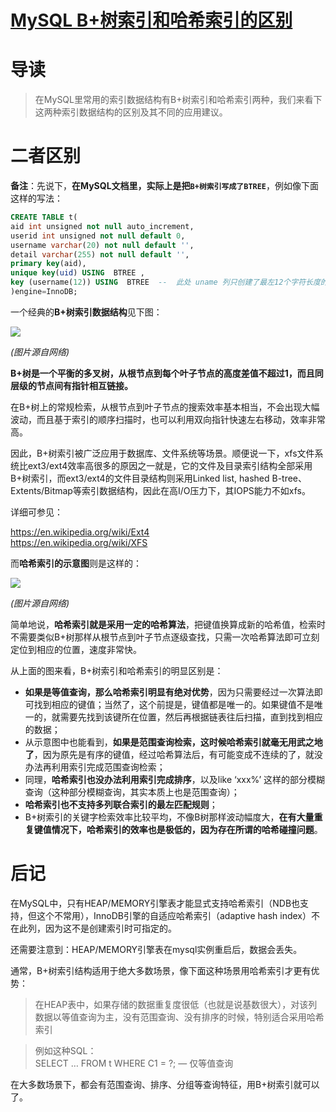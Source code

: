 # [MySQL B+树索引和哈希索引的区别][0]

# 导读

> 在MySQL里常用的索引数据结构有B+树索引和哈希索引两种，我们来看下这两种索引数据结构的区别及其不同的应用建议。

# 二者区别

**备注**：先说下，**在MySQL文档里，实际上是把`B+树索引写成了BTREE`**，例如像下面这样的写法：

```sql
CREATE TABLE t(  
aid int unsigned not null auto_increment,  
userid int unsigned not null default 0,  
username varchar(20) not null default '',  
detail varchar(255) not null default '',  
primary key(aid),  
unique key(uid) USING  BTREE ,  
key (username(12)) USING  BTREE  --  此处 uname 列只创建了最左12个字符长度的部分索引
)engine=InnoDB;
```
一个经典的**B+树索引数据结构**见下图：

![][1]

  
_(图片源自网络)_

**B+树是一个平衡的多叉树，从根节点到每个叶子节点的高度差值不超过1，而且同层级的节点间有指针相互链接。**

在B+树上的常规检索，从根节点到叶子节点的搜索效率基本相当，不会出现大幅波动，而且基于索引的顺序扫描时，也可以利用双向指针快速左右移动，效率非常高。

因此，B+树索引被广泛应用于数据库、文件系统等场景。顺便说一下，xfs文件系统比ext3/ext4效率高很多的原因之一就是，它的文件及目录索引结构全部采用B+树索引，而ext3/ext4的文件目录结构则采用Linked list, hashed B-tree、Extents/Bitmap等索引数据结构，因此在高I/O压力下，其IOPS能力不如xfs。

详细可参见：

https://en.wikipedia.org/wiki/Ext4  
https://en.wikipedia.org/wiki/XFS

而**哈希索引的示意图**则是这样的：

![][2]

  
_(图片源自网络)_

简单地说，**哈希索引就是采用一定的哈希算法**，把键值换算成新的哈希值，检索时不需要类似B+树那样从根节点到叶子节点逐级查找，只需一次哈希算法即可立刻定位到相应的位置，速度非常快。

从上面的图来看，B+树索引和哈希索引的明显区别是：

* **如果是等值查询，那么哈希索引明显有绝对优势**，因为只需要经过一次算法即可找到相应的键值；当然了，这个前提是，键值都是唯一的。如果键值不是唯一的，就需要先找到该键所在位置，然后再根据链表往后扫描，直到找到相应的数据；
* 从示意图中也能看到，**如果是范围查询检索，这时候哈希索引就毫无用武之地了**，因为原先是有序的键值，经过哈希算法后，有可能变成不连续的了，就没办法再利用索引完成范围查询检索；
* 同理，**哈希索引也没办法利用索引完成排序**，以及like ‘xxx%’ 这样的部分模糊查询（这种部分模糊查询，其实本质上也是范围查询）；
* **哈希索引也不支持多列联合索引的最左匹配规则**；
* B+树索引的关键字检索效率比较平均，不像B树那样波动幅度大，**在有大量重复键值情况下，哈希索引的效率也是极低的，因为存在所谓的哈希碰撞问题**。

# 后记

在MySQL中，只有HEAP/MEMORY引擎表才能显式支持哈希索引（NDB也支持，但这个不常用），InnoDB引擎的自适应哈希索引（adaptive hash index）不在此列，因为这不是创建索引时可指定的。

还需要注意到：HEAP/MEMORY引擎表在mysql实例重启后，数据会丢失。

通常，B+树索引结构适用于绝大多数场景，像下面这种场景用哈希索引才更有优势：

> 在HEAP表中，如果存储的数据重复度很低（也就是说基数很大），对该列数据以等值查询为主，没有范围查询、没有排序的时候，特别适合采用哈希索引

> 例如这种SQL：  
> SELECT … FROM t WHERE C1 = ?; — 仅等值查询

在大多数场景下，都会有范围查询、排序、分组等查询特征，用B+树索引就可以了。

[0]: http://www.cnblogs.com/zengkefu/p/5647279.html
[1]: ./img/644872932.jpg
[2]: ./img/1132773212.jpg